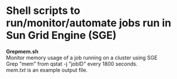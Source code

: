 # Shell scripts to run/monitor/automate jobs run in Sun Grid Engine (SGE)

**Grepmem.sh** <br>
  Monitor memory usage of a job running on a cluster using SGE <br>
  Grep "mem" from qstat -j "jobID" every 1800 seconds. <br>
  _mem.txt_ is an example output file. <br>
